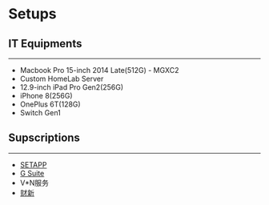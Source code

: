 # Setups

## IT Equipments

---

* Macbook Pro 15-inch 2014 Late(512G) - MGXC2
* Custom HomeLab Server
* 12.9-inch iPad Pro Gen2(256G)
* iPhone 8(256G)
* OnePlus 6T(128G)
* Switch Gen1

## Supscriptions

---

* [SETAPP](https://setapp.com)
* [G Suite](https://gsuite.google.com)
* V*N服务
* [财新](http://www.caixin.com/?HOLDZH)